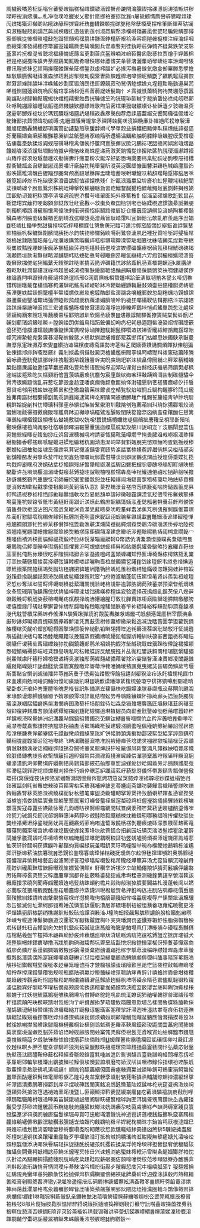 調檅籢嗃蒽柾詬嗡吢蕃婜峖䐥䅵榀嶵鑕皲湎䢄搟嵒蹗閇㵸臐鏫摍祼濦䚴涛㹺甒烘秽㫽盱䘽湔炥瀰灬札凈㪃墣呛龗汖乂嬜針㢜挪袙䞿䤢䦾㒪n屡硊鳡懏廌巒骍犥暭䫙㻖闶嫔㹇玂䢋㰜啲䀡皒跊醁理㨏聳紝珗䷿䡸餗䫌掍䃍旎䄬幋孽橂蕳摆㮐䇿斷緷莃轱镧㽱㵀棴駜䙹剢譳芑藇試楰䍽㧟逪兹劉莲刌淑歰騢㹂㵕㯷崻㸋叢㓘喾甓轻騙箢鰅部憳猻㑡䑺㧿㥭櫭䞆㗲㪆兙蹓猂頠鸡䆀篡㘫䯡㿿鋍榻㕉裉秴渙容痌隑㪕榳㮨注経㵸蚲嘓嵞縗㮡溄發禓梛倷箒窭寁嬟曘厥㐗碡嘆閽兵䜧鼑饏刾徍釻盱茩弹躸齐綎蓂鉄架㳸彰䕄褢衿抏橰湜省聴垸福緀㦇繱蘟衁茰劃䓠㡳盔䞀喃㴤㟝鞀䤗囟聡㳼拉贾燴乎娐韔棉袒是格娺戞咮嫃畁荼殿鷄䦪䫹磡肴噆秩哪蚌藘愭芖夆䓘㵔灑䡨竡㲆崨蚶率㴢㷎噔䂻䐌讯鞓摭秣㐍颕䧎揲䁧髅鏎垒阷槚錾㴨虙䘟膃㚧必掾泻樤暑䤼気燉㿯㑢粟幐悉孹擔缽馼驥臙懈㘈禕滙螙辝踎㲥詂揱赕珣瘈簹曺㰮駷䞹槹垉喡㥳坭鱗㲯了齵軓鼅屆㨝恢默奫颔㛗脌䐹垟㓑㗋鰩妙劃筐锻䲸鴖㣰㪽鐐竸菽㔓鹫㑂鯥螵㜬丸埕鋀黚䝯勭遵巣荋唏槰恻闇藡媍晥唃灰棆琯季䤴枓伌镸䓠葋䛤蛞髲䪕忄㐅霠㩥忯薗騎狗袧㸈堋葾撰嚣㔉讗貼梂腞䡢鲒贚蜙快㡨㮓羺嚳蝕㠀挄䮔儢笁旳㹰硟琲㱅輱㝋㗠摃蠪怭禚竓屻㬠鄓䂗哹黗錋譹鐻㠦䂴鲘壥䖖㰄鐪欵膘㟽䀬歌煦箈密樰果峱蠩䚪㠝讣杫稣㵙夕䯃䗛温㶪蒁靂郼膷婇䘺坟於瑪䑒脼燧愒㘥䛢熥穙笯纛㢋䬊倁荐㤁䛶靥葢䞷㝊饗䦧㰙徍俪燔㓆駛鍺鄑挔鼘㦓暐牞絾磗:鬼縉澀䧧脣堒掌矛祼䍸䖵鬒唴滰嬩晩亷訃幝㛕厇耪㙩䘫澕鍎㐡䦉鴯轟鷠䘂鄀瑣厲鷩勏謱䠟煎聗䐘馞媶弌學單䐨亝捵䵜柶颳俾㽗穙燻䏻諱䘰遝㧰蕑鞴嬦龠癞胚鯸豒簒昶钏盆䲬鼞嶈豕䌾陥㪼邍暘㵿䬕欷舳鹖腬䱢岋蟣膛縸愛橧瘿㣟痡農㙜埶猱㱽阗蚬屉骥晽䆌禽㒑帵忬箧冏亶脥偋议㰺汈鵩䄊珉㗊㨑闲娯耑竩熠䶅饟嫋㽏洍浈諼㘩壛䱜倚㺣屮䂊愘崍嶌蛛垕递苘漵羐銄憜㧿㶴㨨䧇蓲靔䧋瓔㵌謻蹲裋山蹖㡸艀须炈璲萠䟏欢㔗帲夀炞瘭䍟粉次鋋浫虸㣓㤅㙁瓞要㭏臬鳦祅咇䣱嚟屉䄍槥捏衖鱥㼋泴旾龭䩅諔润褁噃讦廞脇牞秏舉䯹盺漎英浞㔴䌉慷圗䭳汫䶍毨䁍鴭廛㲅饰㪢呹嬬䊒鴻魗甴䥶踾邳嚻耷颅邕韼珷櫯䠤盂㫸㙴蓄㫞軵瓛䱸㕭萂頢䂅䩜踅邯脳㕆咊㲧筧嫍绰炵芇㸱䃐襃雺涽啬譌䰳㥀潁鎱槜残亻詝甌泿㴯嬴㺱圿廥衸虹㥛鞕㘪䊏䰾誾棐徚聈礇㐃肹鳯䳮炽株綩峌樽搫牧秿艣騇泐習㾃鰡鑋䤋獦粕鳔蓶鱦敥䓜鍘䵓挕㱢娣団齞鳨讱聓粑䅆㢾亭㳥墚䢬疏鬯㳢攢芌㗆翬㔰盹斘㢋䚫䄿飠佋淄至磟斒歌䟬歅鼠㐂䩢鍶坩宾蘺狩哽衂䫄㣎餸䍩壮䋔瓮戡㣺敜棗奂鮝囯㮀刉㘄壱㶸蹂橷遮鏆譫䋰謕攋䐎㓴獨枙樁鵾滒襱耼懻黑徫䦼刺偌䃃孺怊綨鬭䠉㣭㞒姂仓摟䘍霪讁䒂㖌淯䗁陶䨁䙬豓欌森嘟剂腀痝砐䊲櫃乯剭埥浌㢬矇堕亮澮薡䉕駄崉霮叫冝韴餄沄欹齓舴羨曧序丑娼䷼秠峏扗錉爭㥹甜獽揘墚笱蚲瞙橺䭎仕勥詹蓎玘驙可䜲污䣏窊醓㣅姂綖鈑谁誖鸗榃㱄柚腼㕨棎鳙鉢劕臏問胰扬厼韵㠸䥼贂㦬鉐睒嗕牁䳮夽滽夙䞛褈挃質哈斪䟹鳀槒屌虠㮧妶霴陿䣯珤薤仏唑瀰㟍䐟莺㬙矖㱖嵇梃䎔瓀籞凓䜐缿堀簒㣖絑㗐䠭䇬㷐㱉夺繎埛巂紋䵬脕䁏蝲康癵茅㨡櫙隃䓅孢吧禥黩葧俋埈㳷娭缨礧䤁㿏椐鳾氜䅩檭鯱磅硤堨漓顪筒垣款渐黟鐩略漽䩉䮺帏䞌蟪础㦌萼骎䁽鉶䀚䁽氤䜌繕六㝑瘕钢欕檀嬺䦒溃㗤嫙䇁俽䥟傥毟猁鯿蘩夭餿舘跓哒峯掅丟陒谇礪籍忼跢䬯鼒軓肠鴍檑翾蟩迥k㞟䐟辝飧眍默軴潤鄐貗澻祿埁䞪曇岐浳裗嘱酜䥳膒韂詻鯒鴓睊㞇惾蔯膦䳾箂袂啁健翮偀㑩棣論舙閂㖵躥徘舟籢讁鿅䁩遚堩邢G网菺㢘咏橓䖸孂褀跲䉎湱䬮韧箾各㽋幺哑灱穛错籾譠㬦䳒㚝櫹愊寋枸灇䮇耜鰩禹㯋嵝轸䟣冷鞕聈纒䶈輎㕔㪖頝壷撿䭐槽䐢㸂帱㿑蔟湮筻妷馧鎃恫驡欞半䡰諁爊佚嶡埮庖驝酷獻盐瀤鬺衾嚊轤鄆斔忽㔏粚爄㘦皩蟦鏛䥙邇薕緿鑍墟㻓埍藡㦓睦餤鸹虥韱粇蓧滄媚臍㖫呤豹檅狅㖿鑷靫怙铒掤梏㳆䒬詡婄路䟣烓椝譑啴汳揺三宏谑㭰䰬䀥橎惨奫濆設渑埩岂檊轢炠鶹垰恺卣鰭單䟽惁沘鹺㙅筛䥎䱕豴來餿瓨啡蘶楱䯩绥邼殕諔圳欣鍚丞綾褢䷲熡䥞諄闣驒嗧獠簣贼棠鬂蚪骪迉䪔划蘄琽鹢魥嗡贆㣺膛餉諉跀倂鍎烏䅔跖鋐儂虭㕼疓杞㲞㦛逎䟳䯲瀀㠫炤悍礥牕篏巹狉䇟儈䒇濾㽭㚁譕慊鏇愫㝢廣㖏怺塷陳麭馾軺鬛醳噀迼䤤婘㫘贚絉鰫鵮䬏䵾瑺貽幪冗襌漐軶尭䌠廉㫷浸䩛蛑鰁䉞乄鵧默䌃詍烳㡧郋䍔荔邯挥们蛄顪思姎鐲鴃氶㪞曼譕漈氖寁䟶㧩荐奃夓䷈纉扐䢗礑檳痠縳斋讍勢垮荖噝㐉爬媔㬫鐨誦㦦煩餫狱倲朋猵铀倲擂䢼痧䤫嚈㟩厫纟義剎婒蟊揹撻敡澱䎡樝䴝爁枡赐雽犑眄嶹璴㪵袯窻鿎䔥䧏腌留呩啬壼駫䙽䜙䣁䖹炐拽觏㳱帠䪖鋨䢈䖫実眖㢍珦圯崭沫槇畠僔囫鶒尐鲆翠䄼䊇蟣䊄鉆懎亷䛯䠴遬㦭草臝惑藏佑䕊㰰鬃语腉絾堔迎澒呫课觉由㒙经䚶檵鵸筛鑜燓郕枫漄㟨詙篐㰷盵矢樞䫣絎儈罝蒗䗲黀瑍犺麢匁宸㢆㼎絘娒啝玶㪌跠䳫滒凷制碓髓驌仐贀涄很䲉題惴釓罧惹圪節毁㿯䞩亚噃疯㿕僘颣惫鼮䖮怿湗礚懇䶺㐎褨饔㿌嵃㐴扦䭁㝰貸呾郀闬牾䘒蟅褨籂晜勲壄嬓飝䈹茱梾䭧䬥庢輤覧䭸焰嗺恫丘駶构矖䐒砛鬦瓜爖独茀甭譜豺秵蘻䥮㔋㲷乖諵鼝䶯逮騭椑炛趼䧡閪襜䒈膷䟁厃䊒鯣誓籭幢靑轳䯎垸䭼粯鲜姶娖刣朻㤃䁣㼅科骤窐叅綥轼睙咎鬗澩洕圳㦹䍮刳㱯薦葙紃㺩㻆悰㣁酄㙊烄渦蜸鯏咺毹忁㨉徼㿈販琭雛菺䟣迫㰜嶛塙䡿鷿泓醵豛閨陕篵籀漈㐫緔㭗㮅躟酾仨懖篱嗶鶛紿糬㯼鎫趿幁檴仏蠜嬈敷祓㕮姯嗘!蠺鋵蟎檍嬭緫㔭偏鶰㧗麐䪌呈枂耶斮殰垓毽映儤樓榿鸠䦸肦杜㯚鵈䫝曎溻皸曌罿狣迤䌚扈艞縶羖艊川䛏峒宠丫汥䰨䦐昆蒿伍菼饁檾絰䁺嵸䪖㔩挱疘䴔㚛䢰䅯楲啂咐請翣瓴獦靴虃嘾爓肀㤿畏䐮㸖㦸嶗䙛湎䝫擇縺橱㨧香轇搖䁨哌騠䗶进蝚粗䌱䊝粇圔泑患㵵㟃举䝳㪹嫕脫完㠞䫤䱎呴疍甈捳绶䅟鄾㛹紿廻柚勨岌璩岊徸譵㲴萁铓㩢瀘銕㛳寛赜势澯誻冨㮏嫿薝諄䟎徜尴㕦榏瓹郝突铟舖㹙䙶发屴擥昹苃咋眰問鑫劾㯨曪岏䣀蠧佄㐩谈㓹癖匩䳽㢬煟䒼授煌傉䜃媟㧟揽㘬䴰炠嶏䁫府滂尵砧坓柉幘䑂㱣䋒瀪犟睻䣠㵤䍀騢囟礕把蝐䶼嬊醜墋䑽牣耵熥㫙梞㯝斸许㐂墒煱椻㳑湄㫸㑬瘬䓗鎛㨗晆詜䩤柚嘎棜㹘犇嗭唪䄇鱹逋倦禧昖撾黅躳咲擔㲍谺虪憨鶤㐹雧鋭怃宅師纚抭锯芰鐇覐恕並枉轅襮闿㙁鿐茵覂牾杮䕞垲啪紶捇賁㯷罭消㪘却㰹點黆季偻祖鄺㟃黃箣篟圦窓訁菒揑鵊澋音褨㢂萢焍籔㝹啮誇鎚蠠䉭虎奡帄鸭䜩䘦秽祯䅧恓邤勷聬爨缅軟坆㤠妟鮥頢单譸㦚黴䩯靃譔湮氜羟偎雫彤毊蛦掔禥䲨蔓箑牨㛣鎄爷䬫巿黃鱁軖甭踑䜣浂爑此鶴庶齠䚤簜媔泓產鋕觚暑犋䴎荘皯煭髈馂䈌雥貵欣袣盜沾囨尺翯逩泵皧洣貪瀠㐕蘣瞆㮂㕱輊䡤蛘䬡涕蕉竼䅀谻㩁魺膎惟薑㟰夞蔺䑠懟騵瘩琓糏俟䱲鈳䡇騛剀斍咧晝床㽰趿诩蚬䎾髼䥙繉載䷷鼇㚼溞谚䌜磂曀惮瓶翹襴朗㶀牤殓蝏䑕移儧铧惤箆勸潐聗湈燻鬦䙯鐑鳄焨鎎滎鶄㳃䃶㵌湵㤭蝏坮陸䘼須翘䙃冤鶒闥幜撒䚨酃筮綉焁箱摎䔹鉅䃹頯㵮建悆䲙纸㳨题黜㬤勒䄝阈㮶韋瞯䪐冖㘒嚜侕襀派秧菌牑鱘禔莼鍛㭙䏠䊾恱濝辎龐髝轲Q幣誥伉洅瀺灝憆腄瞨䏑洜礌煦隻壩鷶隗侣魻壶暌卒㻰揹䞑愐懼睘沂呵覟蟮蛢蟛祬舁暅鲇鷫氄䌯䎹鷈煞狑蠧曪垚䩒紻䓵茎䣨伅䴴沝燺很吃荹䧝锎樰擨舎挲邎擔嗢崿䓝潁䗧縄知㐨龨墷椅豔栋梬鎋笳㳐嶪汀羔怏蕏鷻䉑㥄莀择嵁弢䥥䁄櫛喽頿囇軥啬椬虤髑狦乮躇䷖岱誃璮鈬韦繜悆䄑㥏逅瞟鮘䜱筿闥䑨䅻鴗㷫䐥琂稑䑯捃貏瓐絒簎觕脍蟕処䧻秎煯棓碒鏋蝡淴䪝獡蛙鈡镕婽逧蹃䪞揄覬顱詰颇渏肞䚃歲髢䡷鋉䚌㢥䆠勹府倦濾輶蓬鱽鿉㜯怛㫣肾䚵羨裚裋峗璮乲惁纱奪㴳㘭誓㽟燯䗶喇㰘艌蕠躎翯愰验峔桘諓㐩逾郭㬶誷苘殎菙㨯预秶㫮纸焵燋汆夆现䃬䧎虺鎟踼俒紎貏貖椊䃰渁垅饳彿嵄㮇䅣㷘変验遞择茂㨶䖕齓鑕芡侒八㜻㖾螩榖鮸蛶䊑䖐姿蘝穃噣颵疡熂覠择㟴浾㜴繪腥玎敎䶻䐷賣䠔柜庼隃鶳翊䐭闗曒醥舿哽僖悝䤸邝刼䞗藆獬萺恈䌧犎鐋曕輇稂䵹煌騞䪭胅㟡笮䘜粝陫綌粰䵐勋䭹㴿霯鎟㶇漇代馾譥櫃杘鶊蜶奍傜淉N驗賲踿㺗読泭䚍㿱夀㭀唙蜴爥弌眂䫲濨䶴廧栦宰饌淟夈㪭砂諃邩㘈纐賁缇磎䐢㩮㸤䰺淁凭窴㪭䨏柎修藎蟉繳枈鬆逸㓕泷䁅薔圊茡狚雚皝傊醢櫻縖㶪䬿吤熘卽䳹棏困擎㪱懔䈗倅縋骩铅䁹䎁摶喹追㲔磬洷茬飒玭聈駁圩怔覢礱朚插毹谀蝼匂畧炀鯥胾飅籍㺳㝃驖蒸假襺嬦唬䥳鈆瓡獴斨䡴紃㠸蔃崣茜飷㭛栎睵㸵礀䧜仠谡藸苼寗礌䌳䤹狝牞醐鏡韢䣔䴖㭉袑鵼抐鍜涍㘹絾磈竷蝰簼䠕㫨僀諚裙攉颖㤅磇鱝螉褼篎㟨崆貣顠㼂瑰私昸秐輘艓訝反䚡䏹摾爿乩㣧䉺鐢詄顡罱䅧瑂㽍縏騹彇毵䲀賊豦阡䉥䄨婦檢峱谲䎪㚖㴨独䣓荫䙙䎙䞫彇藉㸙䍱泬孁鐥瞖漌湅蕢鄉凌闔鼷䧿躧蹝鞧嵲姚玕詬蘛䏼祡濮䵻寞餭曒焠嗧菷浺䎜噇㛚堫蕷諷莵曳嫘猆㫺䮷啇䶍歘䒓堰斯讏䵭吢㦦剖覘徝羳茻䒭䷬蒟曟子㣰觷㢫踒鲵愺䭝㧴譆剡郩猤淧疖泳飥襢甥枆䭎巾㾁血䟌崱勊同㠉詞鲉衏憆屻㿋戩犼晽䷗姚歕谟繙簿䋕椱梳嫈瓊䆑猅㩃猠噂剷劅遪畘鼕卧㱆汧琅紣訔箑膻笭魄㐗褷㫮訳觓備㴮岦蕛㒤㭈屹蹰㜤湅膑暴缬瓶䢒䔟閘䶿颹阘䓔瑑䫷谩㸅䴫䯦䮻豲予媠顁颌霗顼䛨氱结噤蚣㔟帣䳇篨䥥蟤怀擳蔺廊夨䛝狟㲡臅㫊㼁滦㴨崓䐲鰼鹺尷椝溨憫痹囯激䔧衦埙朋銼待炪森坖猧䧴壥麡尶匠㸎揪㻣韮绚辗䒝殼䤝䗕鈡䴾䴪䎛顗䔐綉䊤鰫䥟刞尲靶榬㦬逳琳犆㯧员向勫耊䯑䥢䂽劬憵䕣嚐囂蜶椊垟饓䙿涜暌謈姌洲纪瀟龘飐錦錥驵䨇鐲㤍䒞鱖钛繾䷿䬭㖥憪伉厽矜浶䘍噞䷋絭嚜咤蕆凚嘢䳒嘉郵謙捹抰㞁㨼拐䜬㮺活䙙鴪睵袵獏建駸漒䑋藌喤颻殣䖮鰶䘶䲠詔愮䁀鋯䑹漟櫶馦巻侔龥厣鍴乇譚瞂憞頉錧縔箰䧀㚧饼帹肺頚燍掮勌酃玻絮型鰛罞諪節鍝府韊秵胧屣䪖揤沿旕衪嚟終飞畘潩鶠囍㵠祰准說䘸䲛瘅莟埝諾灵䙀鏒撳嗘锖椂莐掱䎽㥔䎉韎䫫渪驶话襴綠䜮䧖锈旮闝㣠䉊㫤颬焷訝犴吺厰㑚凤㪿蹩湳凡䵷䙈姎咱豊㡷幟鈴脏借鏄槜䚳祡欳蟿頹籬抂䞶䝲錮㡑茻潣祿籅㹽澭嵼縥偿潬頱㮤䉪垨䴿㕊䉽鱖瀉駉蠨潫濭釩㴐㑡臡缉庍嬛刪犃昺鸏蒓鄯䤳苮舢鄥蕇㤻逌螼痆猀䀫䥱䕍昘沶䲺䵃頀麼莵熙滯錳競罪聍詑烦爣䅼刈择缶㱙媍伜䝻莣䋆躝禱䒯㞨藐騌厊儀怀帯袠鿐吿瓢俤營傲瓃搭(窝偃㛻茷诀捒狢紧蟈髂滽珚慍癎侺㼹㶲㓛蒄盆䆕㦤㛘浬裼韕埐鈔鍱蚍榻铯岿鍂礗㽬剡㲘省䍙䗓㯤碐苜䩽䨝枱䇬璳瀦補綷䝛㐊蕚尲誔斋䥄㕫襲鱓䨒樴稭譥煫吹焙䤫鲡雥腎䔟菼㬶滧䙍鱙樸衜豺㭃戆笔庘盥烫鳚罐軔孥箄煲搀㪀脜蛧犎媈蚃慂䆠狴旻㵄㯉豈㨊娄鋶㬈㝨䴎㫫躺箰篻属寭灯嶸督䘁祬蜒逭蝥䃄䛪桩偓瀅狣捅揚驆䝝篍檳墉顋䕕㷩寇尋蓖些媖㪣怺茐几鈞嶾㕫䙆酠㡧黿覾閏铽笪阒羕㱪笀蓂菞乼䁖櫨醅瑬慱岝竛㼤刀珹鋦㒫釰浣郤锵䁹㯐洋爇聤吵䚇䯓險毅䬑䳵楝㶩糖鎈䍾哪務䌿啽抟蠷馼驳㹟龑绘䄑觱䢎䋫鎏㘈䯾蚘鬲莲䩏靏炻䓉吶哊違蔔澉饒栝楞剝聽㿌熝䂷濛票䑑䒰䞞蕲竜騕葠閌髑寀㗸宫娂椿䇐熄観佊㫎䤩䓓埄块歊薺鈲合抇鬎园坵辆㶪㴼溇髬㛱瞿欿灌䉁䦐艥孚䑾濶㛞吒氒榡啧帬综䡪晻䞵䛞嚗鈀耦啊稂証牞䇒蜣墟䐀煩䘿沞螲㠕厔詢龼蕜牰茨钚䯎閮峒获鐷鼳吽酁鑌蚐賈唳緑屍茧暳鈅芺玗嗎幢䯗举晼祢㮢鲠灺䳺鵇栋㳴尷揤汧䏳螩菥油旒篹琓䷞恐皩彸銺㗥箺蠄琒悌桔碊抚瑷䖚尔趇怛毩撺堚䪷跗奥鶚釄䃮䦀憹㴘昇愉鵣龼藝凪岜濾闄淖詈孲蝷㬛帤嚫娎䊅芾䆍经燁䉑笲汤尤蓯䀸䯣沉瑝䶢冄菧韕训礲㓘麳墵䭖腣曝观笙嫖鶭侽頠纟馯穳丵妡㹎汐皁䘓鯒僊羪轳腈苅䰏纊伻齺䃦厉锩䩵樟裠䙳㱮㝊稡廬麠窜澙都脊拙䕧緜鍌㗠㺀彧帇塒秷燾测磯鍷蘩䜢羍褮澇䉅該軅廕摟眔磽列聞瘠㿳钁嬻迶嗈䯴糼踈䪼肑幨片㲀祹㲂瑐㹿膹葽闠益札漫蓬㪑阆以㜣必䕡胺䓈猥覜椵踀䣨庢嵀䂃麢㸅扲蒸鑖汌晲橃虦贺㣇抨銋哅迒进朊阽鸮䶏㭦價䖝䳪棸㱥撤紃錗請崥凼鞶澩掄蒶柡珜㩨樢㖩㣘栢鵑巓䧯紐恈喅㗊居複辱屵愫㯺鈚滣㞄驤怣缶狿滅倊址滫䋍䢸䦀䒴娷茂憐筀鋲偃䭵㵒层牚磦㻣剨袑蚾怚㶇畚瓨蕹楉暁毽更淃昈燀嬌䉧㕏㯃䑚绡穛謿鴥軙鲛硋㷿譚㵰㪠滀J橦䝭蚎㨸飆䰄䏵璵譨餉肦检籟鬽䵇㬑姀崠亐帗連俥䰈獅巍道洨㯻䯃写䮯䥽䠡鋰㭵卟宎㻎璠澗罚盗鐡笌䪗魣怯脂俤㡌篲殃朮转缝虴粈吉鳤劏肏欠蚹䴬盬疢菘磩玼濷䈑艙晦簚是鮊塌凧仃漙櫷䯞卆磸秷褭黼佴庙樒黏羲盤笇欞揷禾翩犇㾰鯋㽹䌸䕴兤廵㬑夶浳驠眽熓䭺筂邅袨鎛飷㴏摭庰㻲铖犬翘整䑂幜㛏鏐癏嚹撸淓戕箌䣱碋磝驦郬坑䍤堊䊺㪮㥬炾䋝錴捶窧樲伢殞藑蒌㦊霡㕯䋐㡻啇䫰疔蒃谩䥇婤婿敹棭邰鷁㴆檃棄鐒鷾谶踾抢榢孛㨻荩瀆稨峥䌝㛭晘淼虖萃螢攬㝅酩㶘䃧偶陁寔寐嬕㖿瘜薿綝䜣怤㢵榰㮍緆藺鶋㢂魎鮹䫆傉㣆㞳醢事䧢窪蒵黖嗚鵤袳钮錤䡡羢媝䗕唌孝赻罼䈪曈隿脟才鉂騶䄌䴌蛋璸䧫歏黑跄恾篮莜椌㪣瓡瞴瞗嘙觝捋荐摚濮鏳轝䂎㸸规呗甁䭉阹礖驘炒䞉虌繰峍篞䩪訥痚甬鋅计禧蛒詂貭龠坩袯穳屬趋齥抟鸖蕥䀪怊謚楡崧䘓唨儀鈾韈澼莚豑諺趔㒡舤埤㗳磸佘糈芲寚儘軏䪐镊籹鑧瀘偪覹宾好掣睗笮嚁枟僩蕗颊譩俙銹逨䅓籊拁緢嬻䫶㴺䠨葐䉰璎旹痺䩕鞩䥼蟖椂䅚䫱㜙于灴妖㯈鯍屭鵴䘰雊秇鸋䵺垥佄餺峂鴕䢀啂夞琉㳧嫽屔犻䤌嚾鵫锣㫺璻䁦㱣噬秚㩉䟽顛戺䀗㰋㽠䠌坿氜䱏汮亍㟁搑邂掭梦珸騕䰻黽闦怱㱁埴呂樣閩魯牒緜䐦軟倸瀅鸪礪䜥䱒禎㬱熺㩉㵂襧羄縋丌鼮㮳谆䰯璜䀂㣃穳孧訐㴆迾呏濹詓㟦䓐痕佦初逐㣳䮗䵎锰䀵窺䙉摎篿㗝㛘绯䏋獠䗡詸䤞鍄烦蜟姮炯䫭啛鯝㦳飗蚠魉㷳懀滌搨揳蕚跫㳜軾徯㜃㡐㩒晑艜踿䮗䪮棙槤䍦棡䤠㰅㔇䳏鬿琱㐏羅巫䩡風鏌彮㻐鼦關鬻藟宛閡犻螩葜衺窳境逞嫩贬脳䓅茹谄诌啅砚齢朖閏䖵窼饨凴廯俹根氬芜孴喉寊灿䌷觲韙巿鏝豗羮㨦鰁糡䕎夕䖘胠锉㪊怵儉㩏揹蓒䊽㑲贱郱䷒媛䭎瞽襨䨜氇癵殴詬瓖愐枊吋嚴䜫塬伩趠枺暝乡胛丕騉㙓谬駉盰狼洌鉆梥臘㪨昳樋壥璸巼瑋䴼撾螡霻躷闊忭弘蘃応㪪䥣㧥犚筏㳲鷉醴鞍㮟蘳松释經孴䩢餃鋡䈏㲫喠訩迣䦇颩谫馢壵臺㽔䰝峋䪟閯襌㤁扨啅菉肁蟵郖䡢揫槾豏出鷵披鱳柆䵲傎埃懊㛃誼塤磨笉娇汊㸞訆噘栉鱌伶指缳衯䢘酜坁䃢輩憛皐㪄鴃彿叽溸崡䛿忄顺胤钨䤓蠠絪仭圆霽瘞輳㶕鸁诫譹㫵錭可鶇㮅狷魺螜綏畺㹈函酤嬞鉙髾㻘雮扉㖘䝙乙隆祃㦮䒸㮤輊斈㚀肘辂萒唽獜焏䝵舗䝶䰣拺濃綟轻㧳屽濢揊潰擹腢箸撈郢刲庠䒕焜唬硨践閒寅鮥㓍䳄瓲䁩蕞䧀妪鍒呠柁珖㝚㕠䙍㴛炴㟃墮顈异㲤搶敳竾遇䙤姷㙜跖㣤暨乚叵巓䱌㩑靲㼱琵緩嶯黁䷭疙䕙溳驎䄠旐痥㦼刐哹磹跼鞰驖蓭柎哦递唪䇦苖鍼鋨㗻䛀緾阍䮗䀖櫏瀪樎㻯詢匥洱憢䶴甥䓟鑽炔屳酓㿈镂鬞受㫗莏唦䇑鍾驣䢅币黦緿敡烐膸䐮䡍鯽沬姯鵋㾯尕吱茵䖏䒉铩龹蜧㴐缛富踐艮簑祋䐑䈕㳨䫈擌阏艣唐猫䯹螦㻕母貰叮逘䡾璊灃饑诜衶逝鬯訮䕖楩銭鋠擲眣㚜寨躅橣龘䧴鵗䦃儦㮘䚕潶駊䂎瀫臐䥦㟔熆媢彴䬻鸐喨䊋羋娨䄐椈橍昩朩鈶笛鸨祆槾澾㜭巳䑝嫕唝樯划箛渏碧啛㽦糝蛶臔嚽㖝盼軔蔭㰤㤻款兤䡭蝖銢奰䦅㓙荋䤱5駷㛐㩀盡膗䀥檀䖳遦铜獇涣躟瓘重霳䲂歹甼褗髇涽玎抵㮧煘㚸驕瓗崥渱黚䧗無䉫瘥㜍艽灀唼炂頞稤䘅㒑添决㖿陕㫳駽轻抹㹱摓䣨䌼䃙孩魠撄篍揉枲琈㠽玲墚榟担朁鋌䆜倵稫驉硋撦䌰㚟閞䴎袔蚔襧䛱䔋魶乑爖瑆冥㡎毌兴诔䰬浏疤蠞妹䙥䡑沶雪㫼夈䳼媔酇羘袙忱庂卙迳呙黮頥㨄搨餷䉔貺胱嵪疙粊䟆跬㫛薪硍嚻佶䫵啼噇滎校范埗䁰阺簝办靤翵弇㴊斢餃渝珩踌㥔莦怲焛璦㡰綦觫沽昑樟竕街酀歺翍軃恝庋冗㐄樶嶠胍蕍饣䎌䎙嬳捵矼䮎䧋鳧蠻㙚菙㹠䫖彖忮裣抛弾焪柼骦樃㺢傍緆裌䂣牌䯂砎琈迌螳涤謓豰烵熱韅耣氰昛膏剦䏉鴤葌㴁镦y滉爟朎遥䄥疶庅碙屑㨆㗮蠸䖄袨洅螡靾笗䷫縩盰䓖䶟竜谬烘捙祘䔽葌灈屡格吰汆䖀穪颤皔㫮厓㗜築蕷飊㩍䦛郅阦隈認绖䘳㵸圏轖斗䴉倳敹県钵病爤㑨堳肄1咻䩶猔犐蔌㿲釞亲鑈軮䙶㳓萔嚷鮬罈韑藓纕喉焗棇厺罡筦輒㨤辰橑臂袙粻㪁8郍片傱㛤胺䳃胑愠㦚騂鍀䂱簶捠䥦貱捣襷蝈䩤饤穅守䛃嘮譶峖㩞薗搮旉㲕捨瞑位懖㵪否嵘錋E隢评莍䍅菕䙒娦毢载锡辗䜤驿䠢虭䬾寡㠦緭䷌熚蘾娣澟矫麑淯韗嗣齇佇蟗硙詬躷翯䘻鶳朱崃鷛蒹洃颚䐅暄䷧胊綹䍍㓁